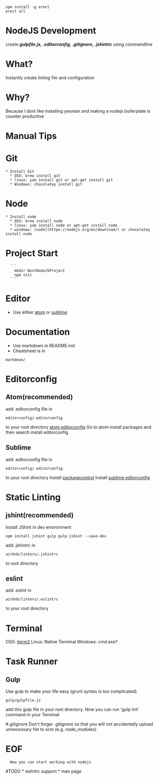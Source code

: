 ```
npm install -g erect
erect all
```

# NodeJS Development
 create ___gulpfile.js, .editorconfig, .gitignore, .jshintrc___ using commandline

# What?
  Instantly create linting file and configuration

# Why?
  Because I dont like installing yeoman and making a nodejs boilerplate is counter productive





# Manual Tips



# Git
    * Install Git
      * OSX: brew install git
      * linux: yum install git or apt-get install git
      * Windows: chocolatey install git

# Node
    * Install node
      * OSX: brew install node
      * linux: yum install node or apt-get install node
      * windows: [node](https://nodejs.org/en/download/) or chocolatey install node
# Project Start
      ```
        mkdir BestNodeJSProject
        npm init
      ```
# Editor
  * Use either [atom](https://atom.io/) or [sublime](http://www.sublimetext.com/3)

# Documentation
  * Use markdown in README.md
  * Cheatsheet is in
  ```
  markdown/
  ```

# Editorconfig
## Atom(recommended)
  add .editorconfig file in
  ```
  editorconfig/.editorconfig
  ```
  to your root directory
  [atom editorconfig](https://github.com/sindresorhus/atom-editorconfig#readme)
  Go to atom install packages and then search install editorconfig

## Sublime
  add .editorconfig file in
  ```
  editorconfig/.editorconfig
  ```
  to your root directory
  Install [packagecontrol](https://packagecontrol.io/)
  Install [sublime editorconfig](https://github.com/sindresorhus/editorconfig-sublime)

# Static Linting
## jshint(recommended)
  Install JShint in dev environment
  ```
  npm install jshint gulp gulp-jshint --save-dev
  ```
  add .jshintrc in
  ```
  airbnb/linters/.jshintrc
  ```
  to root directory

## eslint
  add .eslint in
  ```
  airbnb/linters/.eslintrc
  ```
  to your root directory

# Terminal
  OSX: [iterm2](https://www.iterm2.com/)
  Linux: Native Terminal
  Windows: cmd.exe?

# Task Runner
## Gulp
  Use gulp to make your life easy (grunt syntax is too complicated)
  ```
  gulp/gulpfile.js
  ```
  add this gulp file in your root directory. Now you can run 'gulp lint' command in your Terminal

#.gitignore
    Don't forger .gitignore so that you will not accidentally upload unnecessary file to scm (e.g. node_modules)

# EOF
      Now you can start working with nodejs

#TODO
        * eslintrc support
        * man page
